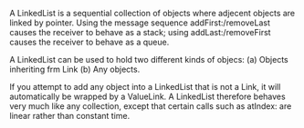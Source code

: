 A LinkedList is a sequential collection of objects where adjecent objects are linked by pointer. Using the message sequence addFirst:/removeLast causes the receiver to behave as a stack; using addLast:/removeFirst causes the receiver to behave as a queue.

A LinkedList can be used to hold two different kinds of objecs: 
  (a) Objects inheriting frm Link
  (b) Any objects.

If you attempt to add any object into a LinkedList that is not a Link, it will automatically be wrapped by a ValueLink. A LinkedList therefore behaves very much like any collection, except that certain calls such as atIndex: are linear rather than constant time.
